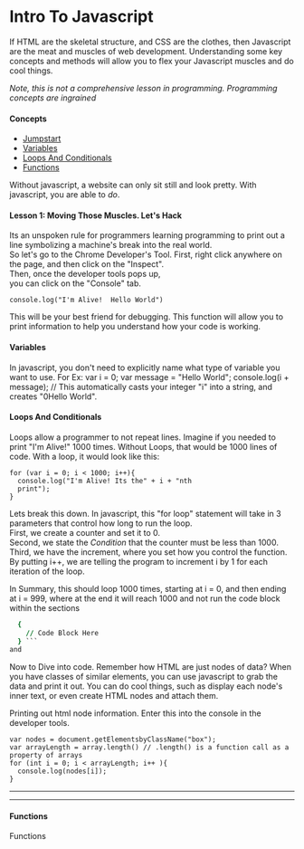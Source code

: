 Intro To Javascript
================================
If HTML are the skeletal structure, and CSS are the clothes, then
Javascript are the meat and muscles of web development. Understanding some key concepts
and methods will allow you to flex your Javascript muscles and do cool things.

*Note, this is not a comprehensive lesson in programming.  Programming concepts are ingrained*


#### Concepts
* [Jumpstart](#jumpstart)
* [Variables](#variable)
* [Loops And Conditionals](#loop)
* [Functions](#function)


Without javascript, a website can only sit still and look pretty.
With javascript, you are able to *do*.

<a name="jumpstart"></a>
#### Lesson 1: Moving Those Muscles.  Let's Hack
Its an unspoken rule for programmers learning programming
to print out a line symbolizing a machine's break into the real world. <br/>
So let's go to the Chrome Developer's Tool.
First, right click anywhere on the page, and then
click on the "Inspect".  
Then, once the developer tools pops up,  
you can click on the "Console" tab.  


```
console.log("I'm Alive!  Hello World")
```
This will be your best friend for debugging.
This function will allow you to print information
to help you understand how your code is working.

#### Variables<a name="variable"></a>
In javascript, you don't need to explicitly name what type of variable you want to use.
For Ex:
var i = 0;
var message = "Hello World";
console.log(i + message); // This automatically casts your integer "i" into a string, and creates "0Hello World".


#### Loops And Conditionals<a name="loop"></a>
Loops allow a programmer to not repeat lines.
Imagine if you needed to print "I'm Alive!" 1000 times.
Without Loops, that would be 1000 lines of code.  With a loop, it would look
like this:
```
for (var i = 0; i < 1000; i++){  
  console.log("I'm Alive! Its the" + i + "nth  
  print");
}
```

Lets break this down. In javascript, this "for loop" statement will take in 3 parameters that control how long to run the loop.  
First, we create a counter and set it to 0.  
Second, we state the *Condition* that the counter   must be less than 1000.
Third, we have the increment, where you set how you control the function.  By putting i++, we are telling the program to increment i by 1 for each
iteration of the loop.

In Summary, this should loop 1000 times, starting
at i = 0, and then ending at i = 999, where at the end it will reach 1000 and not run the code block within the sections
``` for (_____)
  {
    // Code Block Here
  } ```
and
```

Now to Dive into code.  Remember how HTML are just nodes of data?
When you have classes of similar elements, you can use javascript to grab
the data and print it out.
You can do cool things, such as display each node's inner text, or even create HTML nodes and attach them.  


Printing out html node information.
Enter this into the console in the developer tools.
```
var nodes = document.getElementsbyClassName("box");
var arrayLength = array.length() // .length() is a function call as a property of arrays
for (int i = 0; i < arrayLength; i++ ){
  console.log(nodes[i]);
}
```




<a name="function"></a>
___
___
#### Functions
Functions
